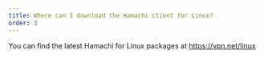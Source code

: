 ```yaml
---
title: Where can I download the Hamachi client for Linux?
order: 3
---
```

You can find the latest Hamachi for Linux packages at <a href="https://vpn.net/linux" target="_blank">https://vpn.net/linux</a>
